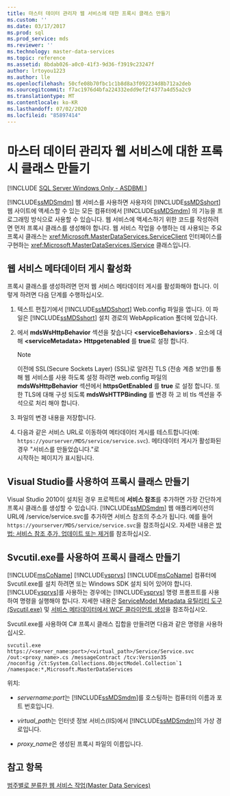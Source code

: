 ```yaml
---
title: 마스터 데이터 관리자 웹 서비스에 대한 프록시 클래스 만들기
ms.custom: ''
ms.date: 03/17/2017
ms.prod: sql
ms.prod_service: mds
ms.reviewer: ''
ms.technology: master-data-services
ms.topic: reference
ms.assetid: 8bdab026-a0c0-41f3-9d36-f3919c23247f
author: lrtoyou1223
ms.author: lle
ms.openlocfilehash: 50cfe08b70fbc1c1b8d8a3f092234d8b712a2deb
ms.sourcegitcommit: f7ac1976d4bfa224332edd9ef2f4377a4d55a2c9
ms.translationtype: MT
ms.contentlocale: ko-KR
ms.lasthandoff: 07/02/2020
ms.locfileid: "85897414"
---
```

# <a name="create-master-data-manager-web-service-proxy-classes"></a>마스터 데이터 관리자 웹 서비스에 대한 프록시 클래스 만들기

[!INCLUDE [SQL Server Windows Only - ASDBMI ](../../includes/applies-to-version/sql-windows-only-asdbmi.md)]

  [!INCLUDE[ssMDSmdm](../../includes/ssmdsmdm-md.md)] 웹 서비스를 사용하면 사용자의 [!INCLUDE[ssMDSshort](../../includes/ssmdsshort-md.md)] 웹 사이트에 액세스할 수 있는 모든 컴퓨터에서 [!INCLUDE[ssMDSmdm](../../includes/ssmdsmdm-md.md)] 의 기능을 프로그래밍 방식으로 사용할 수 있습니다. 웹 서비스에 액세스하기 위한 코드를 작성하려면 먼저 프록시 클래스를 생성해야 합니다. 웹 서비스 작업을 수행하는 데 사용되는 주요 프록시 클래스는 <xref:Microsoft.MasterDataServices.ServiceClient> 인터페이스를 구현하는 <xref:Microsoft.MasterDataServices.IService> 클래스입니다.  
  
## <a name="enable-web-service-metadata-publishing"></a>웹 서비스 메타데이터 게시 활성화  
 프록시 클래스를 생성하려면 먼저 웹 서비스 메타데이터 게시를 활성화해야 합니다. 이렇게 하려면 다음 단계를 수행하십시오.  
  
1.  텍스트 편집기에서 [!INCLUDE[ssMDSshort](../../includes/ssmdsshort-md.md)] Web.config 파일을 엽니다. 이 파일은 [!INCLUDE[ssMDSshort](../../includes/ssmdsshort-md.md)] 설치 경로의 WebApplication 폴더에 있습니다.  
  
2.  에서 **mdsWsHttpBehavior** 섹션을 찾습니다 **\<serviceBehaviors>** . 요소에 대해 **\<serviceMetadata>** **Httpgetenabled** 를 **true**로 설정 합니다.  
  
    > [!NOTE]  
    >  이전에 SSL(Secure Sockets Layer) (SSL)로 알려진 TLS (전송 계층 보안)를 통해 웹 서비스를 사용 하도록 설정 하려면 web.config 파일의 **mdsWsHttpBehavior** 섹션에서 **httpsGetEnabled** 를 **true** 로 설정 합니다. 또한 TLS에 대해 구성 되도록 **mdsWsHTTPBinding** 를 변경 하 고 비 tls 섹션을 주석으로 처리 해야 합니다.  
  
3.  파일의 변경 내용을 저장합니다.  
  
4.  다음과 같은 서비스 URL로 이동하여 메타데이터 게시를 테스트합니다(예: `https://yourserver/MDS/service/service.svc`). 메타데이터 게시가 활성화된 경우 "서비스를 만들었습니다."로   
    시작하는 페이지가 표시됩니다.  
  
## <a name="creating-proxy-classes-by-using-visual-studio"></a>Visual Studio를 사용하여 프록시 클래스 만들기  
 Visual Studio 2010이 설치된 경우 프로젝트에 **서비스 참조**를 추가하면 가장 간단하게 프록시 클래스를 생성할 수 있습니다. [!INCLUDE[ssMDSmdm](../../includes/ssmdsmdm-md.md)] 웹 애플리케이션의 URL에 /service/service.svc를 추가하면 서비스 참조의 주소가 됩니다. 예를 들어 `https://yourserver/MDS/service/service.svc`을 참조하십시오. 자세한 내용은 [방법: 서비스 참조 추가, 업데이트 또는 제거](https://go.microsoft.com/fwlink/?LinkId=221167)를 참조하십시오.  
  
## <a name="creating-proxy-classes-by-using-svcutilexe"></a>Svcutil.exe를 사용하여 프록시 클래스 만들기  
 [!INCLUDE[msCoName](../../includes/msconame-md.md)] [!INCLUDE[vsprvs](../../includes/vsprvs-md.md)] [!INCLUDE[msCoName](../../includes/msconame-md.md)] 컴퓨터에 Svcutil.exe를 설치 하려면 또는 Windows SDK 설치 되어 있어야 합니다. [!INCLUDE[vsprvs](../../includes/vsprvs-md.md)]를 사용하는 경우에는 [!INCLUDE[vsprvs](../../includes/vsprvs-md.md)] 명령 프롬프트를 사용하여 명령을 실행해야 합니다. 자세한 내용은 [ServiceModel Metadata 유틸리티 도구(Svcutil.exe)](https://go.microsoft.com/fwlink/?LinkId=165027) 및 [서비스 메타데이터에서 WCF 클라이언트 생성](https://go.microsoft.com/fwlink/?LinkId=164821)을 참조하십시오.  
  
 Svcutil.exe를 사용하여 C# 프록시 클래스 집합을 만들려면 다음과 같은 명령을 사용하십시오.  
  
```  
svcutil.exe https://<server_name:port>/<virtual_path>/Service/Service.svc   
/out:<proxy_name>.cs /messageContract /tcv:Version35   
/noconfig /ct:System.Collections.ObjectModel.Collection`1   
/namespace:*,Microsoft.MasterDataServices  
```  
  
 위치:  
  
-   *servername*:*port*는 [!INCLUDE[ssMDSmdm](../../includes/ssmdsmdm-md.md)]를 호스팅하는 컴퓨터의 이름과 포트 번호입니다.  
  
-   *virtual_path*는 인터넷 정보 서비스(IIS)에서 [!INCLUDE[ssMDSmdm](../../includes/ssmdsmdm-md.md)]의 가상 경로입니다.  
  
-   *proxy_name*은 생성된 프록시 파일의 이름입니다.  
  
## <a name="see-also"></a>참고 항목  
 [범주별로 분류한 웹 서비스 작업&#40;Master Data Services&#41;](../../master-data-services/develop/categorized-web-service-operations-master-data-services.md)  
  
  

